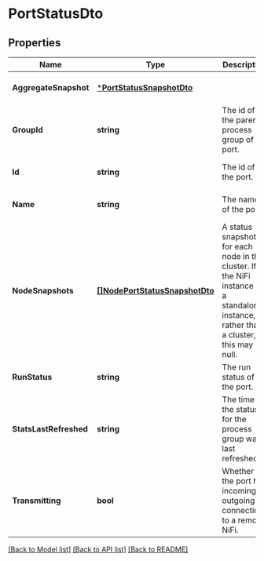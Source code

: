 # PortStatusDto

## Properties
Name | Type | Description | Notes
------------ | ------------- | ------------- | -------------
**AggregateSnapshot** | [***PortStatusSnapshotDto**](PortStatusSnapshotDTO.md) |  | [optional] [default to null]
**GroupId** | **string** | The id of the parent process group of the port. | [optional] [default to null]
**Id** | **string** | The id of the port. | [optional] [default to null]
**Name** | **string** | The name of the port. | [optional] [default to null]
**NodeSnapshots** | [**[]NodePortStatusSnapshotDto**](NodePortStatusSnapshotDTO.md) | A status snapshot for each node in the cluster. If the NiFi instance is a standalone instance, rather than a cluster, this may be null. | [optional] [default to null]
**RunStatus** | **string** | The run status of the port. | [optional] [default to null]
**StatsLastRefreshed** | **string** | The time the status for the process group was last refreshed. | [optional] [default to null]
**Transmitting** | **bool** | Whether the port has incoming or outgoing connections to a remote NiFi. | [optional] [default to null]

[[Back to Model list]](../README.md#documentation-for-models) [[Back to API list]](../README.md#documentation-for-api-endpoints) [[Back to README]](../README.md)

